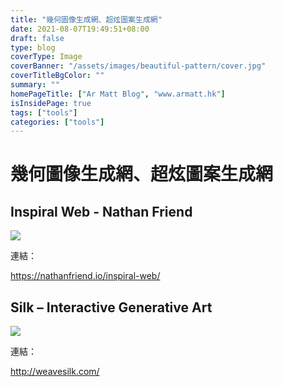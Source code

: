 ```yaml
---
title: "幾何圖像生成網、超炫圖案生成網"
date: 2021-08-07T19:49:51+08:00
draft: false
type: blog
coverType: Image
coverBanner: "/assets/images/beautiful-pattern/cover.jpg"
coverTitleBgColor: ""
summary: ""
homePageTitle: ["Ar Matt Blog", "www.armatt.hk"]
isInsidePage: true
tags: ["tools"]
categories: ["tools"]
---
```


# 幾何圖像生成網、超炫圖案生成網

## Inspiral Web - Nathan Friend

![](/assets/images/beautiful-pattern/01.jpg)

連結：

https://nathanfriend.io/inspiral-web/

## Silk – Interactive Generative Art

![](/assets/images/beautiful-pattern/02.jpg)

連結：

http://weavesilk.com/